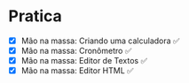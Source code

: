 # Pratica

- [x] Mão na massa: Criando uma calculadora :white_check_mark:
- [x] Mão na massa: Cronômetro :white_check_mark:
- [x] Mão na massa: Editor de Textos :white_check_mark:
- [x] Mão na massa: Editor HTML :white_check_mark:
